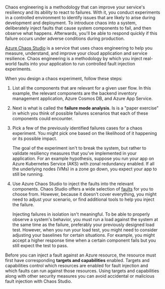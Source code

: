 Chaos engineering is a methodology that can improve your service's resiliency and its ability to react to failures. With it, you conduct experiments in a controlled environment to identify issues that are likely to arise during development and deployment. To introduce chaos into a system, deliberately inject faults that cause system components to fail, and then observe what happens. Afterwards, you'll be able to respond quickly if this failure occurs under adverse conditions during production.

[Azure Chaos Studio](/azure/chaos-studio/chaos-studio-overview) is a service that uses chaos engineering to help you measure, understand, and improve your cloud application and service resilience. Chaos engineering is a methodology by which you inject real-world faults into your application to run controlled fault injection experiments.

When you design a chaos experiment, follow these steps:

1. List all the components that are relevant for a given user flow. In this example, the relevant components are the backend inventory management application, Azure Cosmos DB, and Azure App Service.

2. Next is what is called the **failure mode analysis**. Is is a "paper exercise" in which you think of possible failures scenarios that each of these components could encounter.

3. Pick a few of the previously identified failures cases for a chaos experiment. You might pick one based on the likelihood of it happening or its possible impact.

   The goal of the experiment isn't to break the system, but rather to validate resiliency measures that you've implemented in your application. For an example hypothesis, suppose you run your app on Azure Kubernetes Service (AKS) with zonal redundancy enabled. If all the underlying nodes (VMs) in a zone go down, you expect your app to still be running.

4. Use Azure Chaos Studio to inject the faults into the relevant components. Chaos Studio offers a wide selection of [faults](/azure/chaos-studio/chaos-studio-fault-library) for you to choose from. However, because it doesn't cover everything, you might need to adjust your scenario, or find additional tools to help you inject the failure.

   Injecting failures in isolation isn't meaningful. To be able to properly observe a system's behavior, you must run a load against the system at the same time as the failure, preferably your previously designed load test. However, when you run your load test, you might need to consider adjusting your baselines for certain situations. For example, you might accept a higher response time when a certain component fails but you still expect the test to pass.

Before you can inject a fault against an Azure resource, the resource must first have corresponding **targets and capabilities** enabled. Targets and capabilities control which resources are enabled for fault injection and which faults can run against those resources. Using targets and capabilities along with other security measures you can avoid accidental or malicious fault injection with Chaos Studio.

